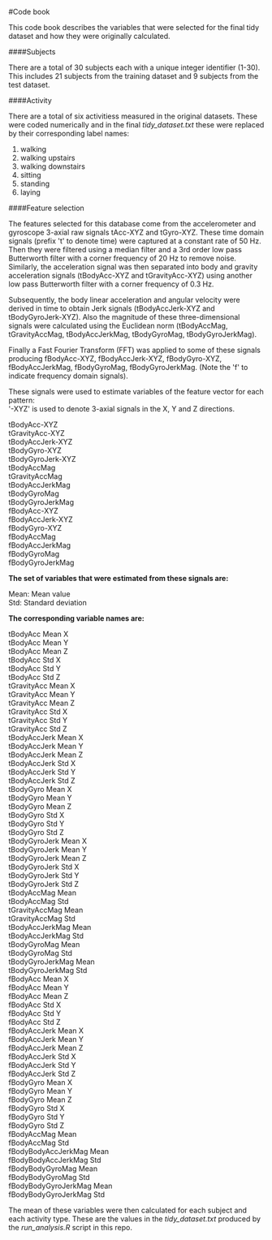 #Code book

This code book describes the variables that were selected for the final tidy dataset and how they were originally calculated.

####Subjects

There are a total of 30 subjects each with a unique integer identifier (1-30). This includes 21 subjects from the training dataset and 9 subjects from the test dataset.

####Activity

There are a total of six activitiess measured in the original datasets. These were coded numerically and in the final _tidy_dataset.txt_ these were replaced by their corresponding label names:

  1. walking
  2. walking upstairs
  3. walking downstairs
  4. sitting
  5. standing
  6. laying

####Feature selection

The features selected for this database come from the accelerometer and gyroscope 3-axial raw signals tAcc-XYZ and tGyro-XYZ. These time domain signals (prefix 't' to denote time) were captured at a constant rate of 50 Hz. Then they were filtered using a median filter and a 3rd order low pass Butterworth filter with a corner frequency of 20 Hz to remove noise. Similarly, the acceleration signal was then separated into body and gravity acceleration signals (tBodyAcc-XYZ and tGravityAcc-XYZ) using another low pass Butterworth filter with a corner frequency of 0.3 Hz. 

Subsequently, the body linear acceleration and angular velocity were derived in time to obtain Jerk signals (tBodyAccJerk-XYZ and tBodyGyroJerk-XYZ). Also the magnitude of these three-dimensional signals were calculated using the Euclidean norm (tBodyAccMag, tGravityAccMag, tBodyAccJerkMag, tBodyGyroMag, tBodyGyroJerkMag). 

Finally a Fast Fourier Transform (FFT) was applied to some of these signals producing fBodyAcc-XYZ, fBodyAccJerk-XYZ, fBodyGyro-XYZ, fBodyAccJerkMag, fBodyGyroMag, fBodyGyroJerkMag. (Note the 'f' to indicate frequency domain signals). 

These signals were used to estimate variables of the feature vector for each pattern:  
'-XYZ' is used to denote 3-axial signals in the X, Y and Z directions.

  tBodyAcc-XYZ  
  tGravityAcc-XYZ  
  tBodyAccJerk-XYZ  
  tBodyGyro-XYZ  
  tBodyGyroJerk-XYZ  
  tBodyAccMag  
  tGravityAccMag  
  tBodyAccJerkMag  
  tBodyGyroMag  
  tBodyGyroJerkMag  
  fBodyAcc-XYZ  
  fBodyAccJerk-XYZ  
  fBodyGyro-XYZ  
  fBodyAccMag  
  fBodyAccJerkMag  
  fBodyGyroMag  
  fBodyGyroJerkMag
  
**The set of variables that were estimated from these signals are:** 

  Mean: Mean value  
  Std: Standard deviation
  
**The corresponding variable names are:**

  tBodyAcc Mean X  
  tBodyAcc Mean Y  
  tBodyAcc Mean Z  
  tBodyAcc Std X  
  tBodyAcc Std Y  
  tBodyAcc Std Z  
  tGravityAcc Mean X  
  tGravityAcc Mean Y  
  tGravityAcc Mean Z  
  tGravityAcc Std X  
  tGravityAcc Std Y  
  tGravityAcc Std Z  
  tBodyAccJerk Mean X  
  tBodyAccJerk Mean Y  
  tBodyAccJerk Mean Z  
  tBodyAccJerk Std X  
  tBodyAccJerk Std Y  
  tBodyAccJerk Std Z  
  tBodyGyro Mean X  
  tBodyGyro Mean Y  
  tBodyGyro Mean Z  
  tBodyGyro Std X  
  tBodyGyro Std Y  
  tBodyGyro Std Z  
  tBodyGyroJerk Mean X  
  tBodyGyroJerk Mean Y  
  tBodyGyroJerk Mean Z  
  tBodyGyroJerk Std X  
  tBodyGyroJerk Std Y   
  tBodyGyroJerk Std Z  
  tBodyAccMag Mean  
  tBodyAccMag Std  
  tGravityAccMag Mean  
  tGravityAccMag Std  
  tBodyAccJerkMag Mean  
  tBodyAccJerkMag Std  
  tBodyGyroMag Mean  
  tBodyGyroMag Std  
  tBodyGyroJerkMag Mean    
  tBodyGyroJerkMag Std  
  fBodyAcc Mean X  
  fBodyAcc Mean Y  
  fBodyAcc Mean Z  
  fBodyAcc Std X  
  fBodyAcc Std Y  
  fBodyAcc Std Z  
  fBodyAccJerk Mean X  
  fBodyAccJerk Mean Y  
  fBodyAccJerk Mean Z  
  fBodyAccJerk Std X  
  fBodyAccJerk Std Y  
  fBodyAccJerk Std Z  
  fBodyGyro Mean X  
  fBodyGyro Mean Y  
  fBodyGyro Mean Z  
  fBodyGyro Std X  
  fBodyGyro Std Y  
  fBodyGyro Std Z  
  fBodyAccMag Mean  
  fBodyAccMag Std  
  fBodyBodyAccJerkMag Mean  
  fBodyBodyAccJerkMag Std  
  fBodyBodyGyroMag Mean  
  fBodyBodyGyroMag Std  
  fBodyBodyGyroJerkMag Mean  
  fBodyBodyGyroJerkMag Std  

The mean of these variables were then calculated for each subject and each activity type. These are the values in the _tidy_dataset.txt_ produced by the _run_analysis.R_ script in this repo.
  


